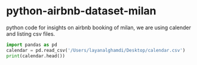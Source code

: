 # python-airbnb-dataset-milan
python code for insights on airbnb booking of milan, we are using calender and listing csv files.
```python
import pandas as pd 
calendar = pd.read_csv('/Users/layanalghamdi/Desktop/calendar.csv')
print(calendar.head())
```
